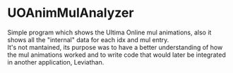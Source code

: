 # UOAnimMulAnalyzer
Simple program which shows the Ultima Online mul animations, also it shows all the "internal" data for each idx and mul entry.<br>
It's not mantained, its purpose was to have a better understanding of how the mul animations worked and to write code that would later be integrated in another application, Leviathan.
